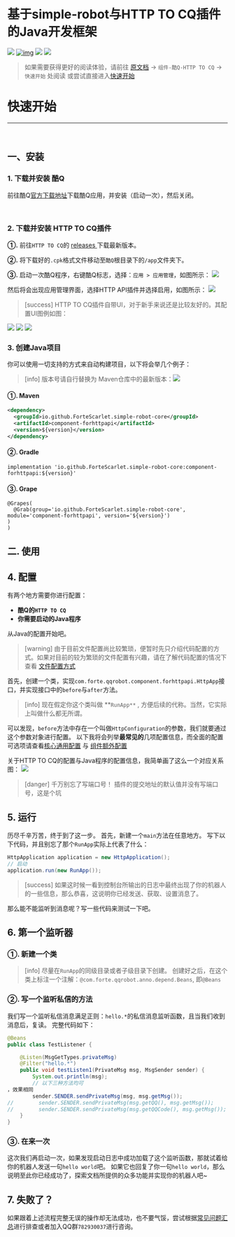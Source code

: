 # 基于simple-robot与HTTP TO CQ插件的Java开发框架
[![](https://img.shields.io/badge/simple--robot-core-green)](https://github.com/ForteScarlet/simple-robot-core)  [![img](https://camo.githubusercontent.com/f8464f5d605886b8369ab6daf28d7130a72fd80e/68747470733a2f2f696d672e736869656c64732e696f2f6d6176656e2d63656e7472616c2f762f696f2e6769746875622e466f727465536361726c65742f73696d706c652d726f626f742d636f7265)](https://search.maven.org/artifact/io.github.ForteScarlet/simple-robot-core) [![](https://img.shields.io/maven-central/v/io.github.ForteScarlet.simple-robot-core/component-forhttpapi)](https://search.maven.org/artifact/io.github.ForteScarlet.simple-robot-core/component-forhttpapi)  [![](https://img.shields.io/badge/%E7%9C%8B%E4%BA%91%E6%96%87%E6%A1%A3-doc-green)](https://www.kancloud.cn/forte-scarlet/simple-coolq-doc)

> 如果需要获得更好的阅读体验，请前往 [原文档](https://www.kancloud.cn/forte-scarlet/simple-coolq-doc/) -> `组件-酷Q-HTTP TO CQ` -> `快速开始` 处阅读
> 或尝试直接进入[快速开始](https://www.kancloud.cn/forte-scarlet/simple-coolq-doc/1519579)



# 快速开始

*****

<br>


## 一、**安装**

### 1\. **下载并安装 酷Q**

前往酷Q[官方下载地址](https://cqp.cc/t/23253)下载酷Q应用，并安装（启动一次），然后关闭。

<br>


### 2\. **下载并安装 HTTP TO CQ插件**

**①.** 前往`HTTP TO CQ`的 [releases ](https://github.com/Hstb1230/http-to-cq/releases) 下载最新版本。

**②.** 将下载好的`.cpk`格式文件移动至`酷Q`根目录下的`/app`文件夹下。

**③.** 启动一次酷Q程序，右键酷Q标志，选择：`应用 > 应用管理`，如图所示：
![](https://i.vgy.me/QpgBpK.png)

然后将会出现应用管理界面，选择HTTP API插件并选择启用，如图所示：
![](https://i.vgy.me/sYqhOi.png)

>[success] HTTP TO CQ插件自带UI，对于新手来说还是比较友好的。其配置UI图例如图：

![](https://i.vgy.me/G45hO5.png)  ![](https://i.vgy.me/QhZNuf.png)  ![](https://i.vgy.me/Q5ZiHw.png)

### 3\. **创建Java项目**

你可以使用一切支持的方式来自动构建项目，以下将会举几个例子：

>[info] 版本号请自行替换为 Maven仓库中的最新版本：[![](https://img.shields.io/maven-central/v/io.github.ForteScarlet.simple-robot-core/component-forhttpapi)](https://search.maven.org/artifact/io.github.ForteScarlet.simple-robot-core/component-forhttpapi)

#### **①. Maven**

```xml
<dependency>
  <groupId>io.github.ForteScarlet.simple-robot-core</groupId>
  <artifactId>component-forhttpapi</artifactId>
  <version>${version}</version>
</dependency>
```

#### **②. Gradle**

```
implementation 'io.github.ForteScarlet.simple-robot-core:component-forhttpapi:${version}'
```

#### **③. Grape**

```
@Grapes(
  @Grab(group='io.github.ForteScarlet.simple-robot-core', module='component-forhttpapi', version='${version}')
)
)
```

## **二. 使用**

## **4\. 配置**

有两个地方需要你进行配置：

* **酷Q的`HTTP TO CQ`**
* **你需要启动的Java程序**

从Java的配置开始吧。

>[warning] 由于目前文件配置尚比较繁琐，便暂时先只介绍代码配置的方式。如果对目前的较为繁琐的文件配置有兴趣，请在了解代码配置的情况下查看 [文件配置方式](./CQHTTPAPI%E6%96%87%E4%BB%B6%E9%85%8D%E7%BD%AE.md)

首先，创建一个类，实现`com.forte.qqrobot.component.forhttpapi.HttpApp`接口，并实现接口中的`before`与`after`方法。

>[info] 现在假定你这个类叫做 **`RunApp**` , 方便后续的代称。当然，它实际上叫做什么都无所谓。

可以发现，`before`方法中存在一个叫做`HttpConfiguration`的参数，我们就要通过这个参数对象进行配置。
以下我将会列举**最常见的**几项配置信息，而全面的配置可选项请查看[核心通用配置](./%E9%85%8D%E7%BD%AE%E6%96%87%E4%BB%B6.md) 与 [组件额外配置](./%E7%BB%84%E4%BB%B6CoolQ%20HTTP%20API%E9%85%8D%E7%BD%AE.md)

关于HTTP TO CQ的配置与Java程序的配置信息，我简单画了这么一个对应关系图：
![](https://i.vgy.me/qFcc0V.png)

>[danger] 千万别忘了写端口号！ 插件的提交地址的默认值并没有写端口号，这是个坑

## **5\. 运行**

历尽千辛万苦，终于到了这一步。
首先，新建一个`main`方法在任意地方。
写下以下代码，并且别忘了那个`RunApp`实际上代表了什么：

```java
HttpApplication application = new HttpApplication();
// 启动
application.run(new RunApp());
```

>[success] 如果这时候一看到控制台所输出的日志中最终出现了你的机器人的一些信息，那么恭喜，这说明你已经发送、获取、设置消息了。

那么能不能监听到消息呢？写一些代码来测试一下吧。

## **6\. 第一个监听器**

### **①. 新建一个类**

>[info] 尽量在`RunApp`的同级目录或者子级目录下创建。
> 创建好之后，在这个类上标注一个注解：`@com.forte.qqrobot.anno.depend.Beans`, 即`@Beans`

### **②. 写一个监听私信的方法**

我们写一个监听私信消息满足正则：`hello.*`的私信消息监听函数，且当我们收到消息后，复读。
完整代码如下：

```java
@Beans
public class TestListener {

    @Listen(MsgGetTypes.privateMsg)
    @Filter("hello.*")
    public void testListen1(PrivateMsg msg, MsgSender sender) {
        System.out.println(msg);
        // 以下三种方法均可
，效果相同
        sender.SENDER.sendPrivateMsg(msg, msg.getMsg());
//        sender.SENDER.sendPrivateMsg(msg.getQQ(), msg.getMsg());
//        sender.SENDER.sendPrivateMsg(msg.getQQCode(), msg.getMsg());
    }
}
```

### **③. 在来一次**

这次我们再启动一次，如果发现启动日志中成功加载了这个监听函数，那就试着给你的机器人发送一句`hello world`吧。
如果它也回复了你一句`hello world`，那么说明至此你已经成功了，探索文档所提供的众多功能并实现你的机器人吧~

## **7\. 失败了？**

如果跟着上述流程完整无误的操作却无法成功，也不要气馁，尝试根据[常见问题汇总](./%E5%B8%B8%E8%A7%81%E9%97%AE%E9%A2%98%E6%B1%87%E6%80%BB.md)进行排查或者加入QQ群`782930037`进行咨询。